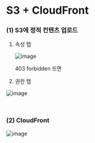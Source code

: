 # S3 + CloudFront



### (1) S3에 정적 컨텐츠 업로드

1. 속성 탭

   ![image](https://user-images.githubusercontent.com/42775225/145999252-e5da8454-1597-490e-a228-d8f3f2bb9978.png)

   403 forbidden 뜨면



2. 권한 탭

![image](https://user-images.githubusercontent.com/42775225/145998311-18becd93-36bb-45ed-900a-47c40be1669b.png)



<br />



### (2) CloudFront

![image](https://user-images.githubusercontent.com/42775225/145999822-14282161-8e7a-42de-93d9-467077e16e8f.png)